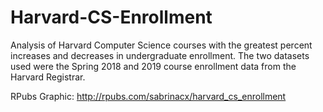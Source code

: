 # Harvard-CS-Enrollment

Analysis of Harvard Computer Science courses with the greatest percent increases and decreases in undergraduate enrollment. The two datasets used were the Spring 2018 and 2019 course enrollment data from the Harvard Registrar.

RPubs Graphic: http://rpubs.com/sabrinacx/harvard_cs_enrollment
